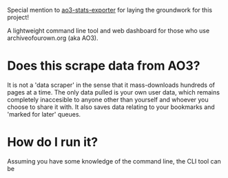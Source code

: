 Special mention to [ao3-stats-exporter](https://github.com/Mircoxi/ao3-stats-exporter) for laying the groundwork for this project!

A lightweight command line tool and web dashboard for those who use archiveofourown.org (aka AO3).

# Does this scrape data from AO3?

It is not a 'data scraper' in the sense that it mass-downloads hundreds of pages at a time. The only data pulled is your own user data, which remains completely inaccesible to anyone other than yourself and whoever you choose to share it with. It also saves data relating to your bookmarks and 'marked for later' queues.

# How do I run it?

Assuming you have some knowledge of the command line, the CLI tool can be
